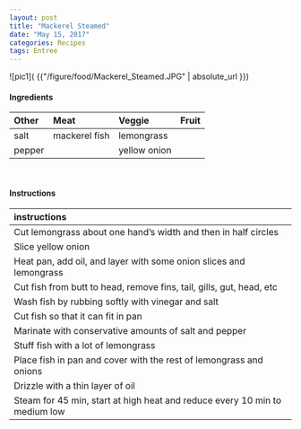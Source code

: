 ```yaml
---
layout: post
title: "Mackerel Steamed"
date: "May 15, 2017"
categories: Recipes
tags: Entree
---
```




![pic1]( {{"/figure/food/Mackerel_Steamed.JPG" | absolute_url }})




#### Ingredients

<table class = "presenttab">
 <thead>
  <tr>
   <th style="text-align:left;"> Other </th>
   <th style="text-align:left;"> Meat </th>
   <th style="text-align:left;"> Veggie </th>
   <th style="text-align:left;"> Fruit </th>
  </tr>
 </thead>
<tbody>
  <tr>
   <td style="text-align:left;"> salt </td>
   <td style="text-align:left;"> mackerel fish </td>
   <td style="text-align:left;"> lemongrass </td>
   <td style="text-align:left;">  </td>
  </tr>
  <tr>
   <td style="text-align:left;"> pepper </td>
   <td style="text-align:left;">  </td>
   <td style="text-align:left;"> yellow onion </td>
   <td style="text-align:left;">  </td>
  </tr>
</tbody>
</table>

<br>

#### Instructions

<table class = "presenttabnoh">
 <thead>
  <tr>
   <th style="text-align:left;"> instructions </th>
  </tr>
 </thead>
<tbody>
  <tr>
   <td style="text-align:left;"> Cut lemongrass about one hand’s width and then in half circles </td>
  </tr>
  <tr>
   <td style="text-align:left;"> Slice yellow onion </td>
  </tr>
  <tr>
   <td style="text-align:left;"> Heat pan, add oil, and layer with some onion slices and lemongrass </td>
  </tr>
  <tr>
   <td style="text-align:left;"> Cut fish from butt to head, remove fins, tail, gills, gut, head, etc </td>
  </tr>
  <tr>
   <td style="text-align:left;"> Wash fish by rubbing softly with vinegar and salt </td>
  </tr>
  <tr>
   <td style="text-align:left;"> Cut fish so that it can fit in pan </td>
  </tr>
  <tr>
   <td style="text-align:left;"> Marinate with conservative amounts of salt and pepper </td>
  </tr>
  <tr>
   <td style="text-align:left;"> Stuff fish with a lot of lemongrass </td>
  </tr>
  <tr>
   <td style="text-align:left;"> Place fish in pan and cover with the rest of lemongrass and onions </td>
  </tr>
  <tr>
   <td style="text-align:left;"> Drizzle with a thin layer of oil </td>
  </tr>
  <tr>
   <td style="text-align:left;"> Steam for 45 min, start at high heat and reduce every 10 min to medium low </td>
  </tr>
</tbody>
</table>

